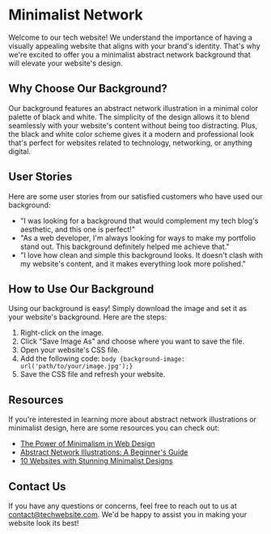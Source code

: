 <!--font:Futura-->

# Minimalist Network

Welcome to our tech website! We understand the importance of having a visually appealing website that aligns with your brand's identity. That's why we're excited to offer you a minimalist abstract network background that will elevate your website's design.

## Why Choose Our Background?

Our background features an abstract network illustration in a minimal color palette of black and white. The simplicity of the design allows it to blend seamlessly with your website's content without being too distracting. Plus, the black and white color scheme gives it a modern and professional look that's perfect for websites related to technology, networking, or anything digital.

## User Stories

Here are some user stories from our satisfied customers who have used our background:

- "I was looking for a background that would complement my tech blog's aesthetic, and this one is perfect!"
- "As a web developer, I'm always looking for ways to make my portfolio stand out. This background definitely helped me achieve that."
- "I love how clean and simple this background looks. It doesn't clash with my website's content, and it makes everything look more polished."

## How to Use Our Background

Using our background is easy! Simply download the image and set it as your website's background. Here are the steps:

1. Right-click on the image.
2. Click "Save Image As" and choose where you want to save the file.
3. Open your website's CSS file.
4. Add the following code: `body {background-image: url('path/to/your/image.jpg');}` 
5. Save the CSS file and refresh your website.

## Resources

If you're interested in learning more about abstract network illustrations or minimalist design, here are some resources you can check out:

- [The Power of Minimalism in Web Design](#)
- [Abstract Network Illustrations: A Beginner's Guide](#)
- [10 Websites with Stunning Minimalist Designs](#)

## Contact Us

If you have any questions or concerns, feel free to reach out to us at [contact@techwebsite.com](mailto:contact@techwebsite.com). We'd be happy to assist you in making your website look its best!

<!--

Write me content for website with wallpaper which alt text is:

"A wallpaper with a simple illustration of an abstract network, in a minimal color palette of black and white."

The name/title of the page should not be 1:1 copy of the alt text but rather a real content of the website which is using this wallpaper.

- Use markdown format 
- Start with heading
- Heading should be short and concise
- The content should look like a real website 
- The website should not be about the wallpaper, wallpaper is just a related background
- Heading should be contain work "wallpaper" or "background"
- Include real sections like references, contact, user stories, etc. use things relevant to the page purpose.
- Feel free to use structure like headings, bullets, numbering, blockquotes, paragraphs, horizontal lines, etc.
- You can use formatting like bold or _italic_
- You can include UTF-8 emojis
- Links should be only #hash anchors (and you can refer to the document itself)
- Do not include images


---


# Abstract Network Wallpaper for Your Tech Website

Welcome to our tech website! We offer you a simple yet stylish wallpaper that will complement your website's aesthetics. Our wallpaper features an abstract network illustration in a minimal color palette of black and white. 

## Why Choose Our Wallpaper?

Our wallpaper is perfect for websites that focus on technology, networking, or anything related to the digital world. The minimalist design of the wallpaper allows it to blend seamlessly with your website's content without being too distracting. Plus, the black and white color scheme gives it a modern and professional look.

## User Stories

Here are some user stories from our satisfied customers who have used our wallpaper:

- "I've been searching for a wallpaper that would match my tech blog's vibe, and this one is perfect!"
- "As a web developer, I'm always looking for ways to make my portfolio stand out. This wallpaper definitely helped me achieve that."
- "I love how simple and clean this wallpaper looks. It doesn't clash with my website's content, and it makes everything look more polished."

## How to Use Our Wallpaper

Using our wallpaper is easy! Simply download the image and set it as your website's background. Here are the steps:

1. Right-click on the image.
2. Click "Save Image As" and choose where you want to save the file.
3. Open your website's CSS file.
4. Add the following code: `body {background-image: url('path/to/your/image.jpg');}` 
5. Save the CSS file and refresh your website.

## References

If you're interested in learning more about abstract network illustrations or minimalist design, here are some resources you can check out:

- [The Power of Minimalism in Web Design](#)
- [Abstract Network Illustrations: A Beginner's Guide](#)
- [10 Websites with Stunning Minimalist Designs](#)

## Contact Us

If you have any questions or concerns, feel free to reach out to us at [contact@techwebsite.com](mailto:contact@techwebsite.com). We'd be happy to assist you!


---


Heading should not include word "wallpaper". The website should not be about the wallpaper itself, wallpaper is just a related background, rewrite whole content.


---


# Elevate Your Tech Website with a Minimalist Abstract Network Background

Welcome to our tech website! We understand the importance of having a visually appealing website that aligns with your brand's identity. That's why we're excited to offer you a minimalist abstract network background that will elevate your website's design.

## Why Choose Our Background?

Our background features an abstract network illustration in a minimal color palette of black and white. The simplicity of the design allows it to blend seamlessly with your website's content without being too distracting. Plus, the black and white color scheme gives it a modern and professional look that's perfect for websites related to technology, networking, or anything digital.

## User Stories

Here are some user stories from our satisfied customers who have used our background:

- "I was looking for a background that would complement my tech blog's aesthetic, and this one is perfect!"
- "As a web developer, I'm always looking for ways to make my portfolio stand out. This background definitely helped me achieve that."
- "I love how clean and simple this background looks. It doesn't clash with my website's content, and it makes everything look more polished."

## How to Use Our Background

Using our background is easy! Simply download the image and set it as your website's background. Here are the steps:

1. Right-click on the image.
2. Click "Save Image As" and choose where you want to save the file.
3. Open your website's CSS file.
4. Add the following code: `body {background-image: url('path/to/your/image.jpg');}` 
5. Save the CSS file and refresh your website.

## Resources

If you're interested in learning more about abstract network illustrations or minimalist design, here are some resources you can check out:

- [The Power of Minimalism in Web Design](#)
- [Abstract Network Illustrations: A Beginner's Guide](#)
- [10 Websites with Stunning Minimalist Designs](#)

## Contact Us

If you have any questions or concerns, feel free to reach out to us at [contact@techwebsite.com](mailto:contact@techwebsite.com). We'd be happy to assist you in making your website look its best!

-->
